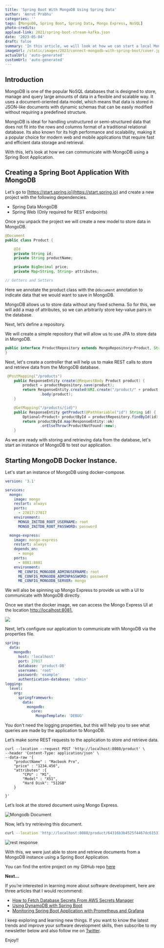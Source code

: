 ```yaml
---
title: 'Spring Boot With MongoDB Using Spring Data'
author: 'Amrut Prabhu'
categories: ''
tags: [MongoDB, Spring Boot, Spring Data, Mongo Express, NoSQL]
photo-credits:
applaud-link: 2021/spring-boot-stream-kafka.json
date: '2023-05-04'
draft: false
summary: 'In this article, we will look at how we can start a local MongoDB instance using Docker and then communicate with it using a Spring Boot Application'
imageUrl: /static/images/2023/connect-mongodb-with-spring-boot/cover.jpg
actualUrl: 'auto-generated'
customUrl: 'auto-generated'
---
```


## Introduction

MongoDB is one of the popular NoSQL databases that is designed to store, manage and query large amounts of data in a flexible and scalable way. It uses a document-oriented data model, which means that data is stored in JSON-like documents with dynamic schemas that can be easily modified without requiring a predefined structure.

MongoDB is ideal for handling unstructured or semi-structured data that does not fit into the rows and columns format of a traditional relational database. Its also known for its high performance and scalability, making it a popular choice for modern web and mobile applications that require fast and efficient data storage and retrieval.

<AdsFlows id="adflow1" slot="8168941152" />

With this, let’s look at how we can communicate with MongoDB using a Spring Boot Application.

## Creating a Spring Boot Application With MongoDB

Let’s go to [https://start.spring.io](https://start.spring.io) and create a new project with the following dependencies.

- Spring Data MongoDB
- Spring Web (Only required for REST endpoints)

Once you unpack the project we will create a new model to store data in MongoDB.

```java
@Document
public class Product {

    @Id
    private String id;
    private String productName;

    private BigDecimal price;
    private Map<String, String> attributes;

// Getters and Setters
```

Here we annotate the product class with the `@document` annotation to indicate data that we would want to save in MongoDB.

MongoDB allows us to store data without any fixed schema. So for this, we will add a map of attributes, so we can arbitrarily store key-value pairs in the database.

Next, let’s define a repository.

We will create a simple repository that will allow us to use JPA to store data in MongoDB.

```java
public interface ProductRepository extends MongoRepository<Product, String> {
}
```

<AdsFlows id="adflow2" slot="2393870295" />

Next, let's create a controller that will help us to make REST calls to store and retrieve data from the MongoDB database.

```Java
 @PostMapping("/products")
    public ResponseEntity create(@RequestBody Product product) {
        product = productRepository.save(product);
        return ResponseEntity.created(URI.create("/product/" + product.getId()))
                .body(product);
    }

    @GetMapping("/products/{id}")
    public ResponseEntity getProduct(@PathVariable("id") String id) {
        Optional<Product> productById = productRepository.findById(id);
        return productById.map(ResponseEntity::ok)
                .orElseThrow(ProductNotFound::new);
    }
```

As we are ready with storing and retrieving data from the database, let's start an instance of MongoDB to test our application.

## Starting MongoDB Docker Instance.

Let's start an instance of MongoDB using docker-compose.

```yaml
version: '3.1'

services:
  mongo:
    image: mongo
    restart: always
    ports:
      - 27017:27017
    environment:
      MONGO_INITDB_ROOT_USERNAME: root
      MONGO_INITDB_ROOT_PASSWORD: password

  mongo-express:
    image: mongo-express
    restart: always
    depends_on:
      - mongo
    ports:
      - 8081:8081
    environment:
      ME_CONFIG_MONGODB_ADMINUSERNAME: root
      ME_CONFIG_MONGODB_ADMINPASSWORD: password
      ME_CONFIG_MONGODB_SERVER: mongo
```

We will also be spinning up Mongo Express to provide us with a UI to communicate with MongoDB directly.

Once we start the docker image, we can access the Mongo Express UI at the location [http://localhost:8081.](http://localhost:8081.)

<AdsFlows id="adflow3" slot="1404222257" />

![](/static/images/2023/connect-mongodb-with-spring-boot/mongo-express.png)

Next, let’s configure our application to communicate with MongoDB via the properties file.

```yaml
spring:
  data:
    mongodb:
      host: 'localhost'
      port: 27017
      database: 'product-DB'
      username: 'root'
      password: 'example'
      authentication-database: 'admin'
logging:
  level:
    org:
      springframework:
        data:
          mongodb:
            core:
              MongoTemplate: 'DEBUG'
```

You don't need the logging properties, but this will help you to see what queries are made by the application to MongoDB.

Let’s make some REST requests to the application to store and retrieve data.

```shell
curl --location --request POST 'http://localhost:8080/product' \
--header 'Content-Type: application/json' \
--data-raw '{
    "productName" : "Macbook Pro",
    "price" : "1234.456",
    "attributes" :{
        "CPU" : "M1",
        "Model" : "X51",
        "Hard Disk": "512GB"
    }

}'
```

Let’s look at the stored document using Mongo Express.

![Mongodb Document](/static/images/2023/connect-mongodb-with-spring-boot/mongodb-document.png)

Now, let’s try retrieving this document.

```bash
curl --location 'http://localhost:8080/product/64316b3b4525f4467dc61531'
```

![rest response](/static/images/2023/connect-mongodb-with-spring-boot/rest-response.png)

With this, we were just able to store and retrieve documents from a MongoDB instance using a Spring Boot Application.

<AdsFlows id="adflow4" slot="2523816518" />

You can find the entire project on my GitHub repo [here](https://github.com/amrutprabhu/spring-boot-3-with-mongodb)

**Next...**

If you’re interested in learning more about software development, here are three articles that I would recommend:

- [How to Fetch Database Secrets From AWS Secrets Manager](https://refactorfirst.com/spring-boot-fetch-secrets-from-aws-secrets-manager)
- [Using DynamoDB with Spring Boot](https://refactorfirst.com/using-dynamodb-with-spring-boot)
- [Monitoring Spring Boot Application with Prometheus and Grafana](https://refactorfirst.com/spring-boot-prometheus-grafana)

I keep exploring and learning new things. If you want to know the latest trends and improve your software development skills, then subscribe to my newsletter below and also follow me on [Twitter](https://twitter.com/amrutprabhu42).

Enjoy!!

